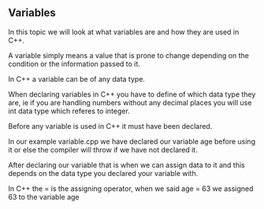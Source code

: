 ## Variables

In this topic we will look at what variables are and how they are used in C++.

A variable simply means a value that is prone to change depending on the condition or the information passed to it.

In C++ a variable can be of any data type.

When declaring variables in C++ you have to define of which data type they are, ie if you are handling numbers without any decimal places you will use int data type which referes to integer.

Before any variable is used in C++ it must have been declared.

In our example variable.cpp we have declared our variable age before using it or else the compiler will throw if we have not declared it.

After declaring our variable that is when we can assign data to it and this depends on the data type you declared your variable with.

In C++ the = is the assigning operator, when we said age = 63 we assigned 63 to the variable age
